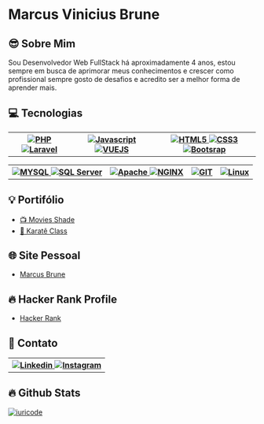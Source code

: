# Marcus Vinicius Brune
>

## 😎 Sobre Mim
>
Sou Desenvolvedor Web FullStack há aproximadamente 4 anos, estou sempre em busca de aprimorar meus conhecimentos e crescer como profissional sempre gosto de desafios e acredito ser a melhor forma de aprender mais.  

## 💻 Tecnologias
>
<table>
  <tr>
      <th>
        <a href="https://www.php.net/" target="_blank">
          <img src="https://img.shields.io/badge/PHP-777BB4?style=for-the-badge&logo=php&logoColor=white" alt="PHP">    
        </a>
        <a href="https://laravel.com/" target="_blank">
          <img src="https://img.shields.io/badge/Laravel-FF2D20?style=for-the-badge&logo=laravel&logoColor=white" alt="Laravel">
        </a>
      </th>
      <th>
        <a href="https://developer.mozilla.org/pt-BR/docs/Web/JavaScript" target="_blank">
          <img src="https://img.shields.io/badge/JavaScript-F7DF1E?style=for-the-badge&logo=javascript&logoColor=black" alt="Javascript">
        </a>
        <a href="https://vuejs.org/" target="_blank">
          <img src="https://img.shields.io/badge/Vue.js-35495E?style=for-the-badge&logo=vue.js&logoColor=4FC08D" alt="VUEJS">
        </a>
      </th>
      <th>
        <a href="https://www.devmedia.com.br/o-que-e-o-html5/25820" target="_blank">
          <img src="https://img.shields.io/badge/HTML5-E34F26?style=for-the-badge&logo=html5&logoColor=white" alt="HTML5">
        </a>
        <a href="https://developer.mozilla.org/pt-BR/docs/Web/CSS" target="_blank">
          <img src="https://img.shields.io/badge/CSS3-1572B6?style=for-the-badge&logo=css3&logoColor=white" alt="CSS3">
        </a>
        <a href="https://getbootstrap.com/" target="_blank">
          <img src="https://img.shields.io/badge/Bootstrap-563D7C?style=for-the-badge&logo=bootstrap&logoColor=white" alt="Bootsrap">
        </a>
      </th>
  </tr>
</table>

<table>
  <tr>
    <th>
      <a href="https://www.mysql.com/" target="_blank">
        <img src="https://img.shields.io/badge/MySQL-00000F?style=for-the-badge&logo=mysql&logoColor=white" alt="MYSQL">
      </a>
       <a href="#">
        <img src="https://img.shields.io/badge/Microsoft_SQL_Server-CC2927?style=for-the-badge&logo=microsoft-sql-server&logoColor=white" alt="SQL Server">
      </a>
    </th>
    <th>
      <a href="https://www.apache.org/" target="_blank">
        <img src="https://img.shields.io/badge/Apache-CA2136?style=for-the-badge&logo=apache&logoColor=white" alt="Apache">
      </a>
      <a href="https://www.nginx.com/" target="_blank">
        <img src="https://img.shields.io/badge/Nginx-009639?style=for-the-badge&logo=nginx&logoColor=white" alt="NGINX">
      </a>
    </th>
    <th>
      <a href="#">
        <img src="https://img.shields.io/badge/Git-E34F26?style=for-the-badge&logo=git&logoColor=white" alt="GIT">
      </a>
    </th>
    <th>
      <a href="https://www.linuxfoundation.org/" target="_blank">
        <img src="https://img.shields.io/badge/Linux-E34F26?style=for-the-badge&logo=linux&logoColor=black" alt="Linux">
      </a>
    </th>
  </tr>
</table>

## 💡 Portifólio

* <a href="https://github.com/brunemarcus/MovieShade">📺 Movies Shade</a>
* <a href="https://github.com/brunemarcus/MySystemLabs">📆 Karatê Class</a>

## 🌐 Site Pessoal
* <a href="https://marcusbrune.herokuapp.com/">Marcus Brune</a>

## 🔥 Hacker Rank Profile
* <a href="https://www.hackerrank.com/marcusbrune">Hacker Rank</a>

## 📩 Contato
<table>
  <tr>
    <th>
      <a href="https://www.linkedin.com/in/marcus-vinicius-brune-205bb8124/" target="_blank">
        <img src="https://img.shields.io/badge/LinkedIn-0077B5?style=for-the-badge&logo=linkedin&logoColor=white" alt="Linkedin">
      </a>
      <a href="https://www.instagram.com/brunemarcus/" target="_blank">
        <img src="https://img.shields.io/badge/Instagram-E4405F?style=for-the-badge&logo=instagram&logoColor=white" alt="Instagram">
      </a>
    </th>
  </tr>
</table>

## 🔥 Github Stats

[![iuricode](https://github-readme-stats.vercel.app/api/top-langs/?username=iuricode&hide=html&layout=compact&theme=tokyonight)](https://github.com/iuricode/)



